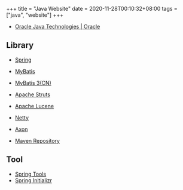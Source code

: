 +++
title = "Java Website"
date = 2020-11-28T00:10:32+08:00
tags = ["java", "website"]
+++


* [Oracle Java Technologies | Oracle](https://www.oracle.com/java/technologies/)


## Library
* [Spring](https://spring.io/)
* [MyBatis](https://blog.mybatis.org/)
* [MyBatis 3(CN)](https://mybatis.org/mybatis-3/zh/index.html)
* [Apache Struts](https://struts.apache.org/)
* [Apache Lucene](https://lucene.apache.org/)
* [Netty](https://netty.io/)
* [Axon](https://axoniq.io/)

* [Maven Repository](https://mvnrepository.com/)


## Tool


* [Spring Tools](https://spring.io/tools)
* [Spring Initializr](https://start.spring.io/)
